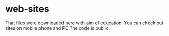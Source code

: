 # web-sites
That files were downloaded here with aim of education. You can check out sites on mobile phone and PC.The code is public.

